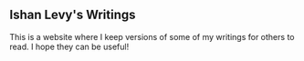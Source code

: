 ## Ishan Levy's Writings

This is a website where I keep versions of some of my writings for others to read. I hope they can be useful!
